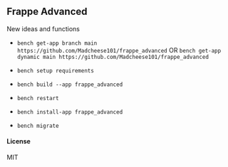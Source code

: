 ## Frappe Advanced

New ideas and functions

- `bench get-app branch main https://github.com/Madcheese101/frappe_advanced`
OR `bench get-app dynamic main https://github.com/Madcheese101/frappe_advanced`

- `bench setup requirements`
- `bench build --app frappe_advanced`
- `bench restart`
- `bench install-app frappe_advanced`
- `bench migrate`


#### License

MIT

